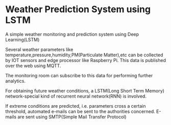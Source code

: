 # Weather Prediction System using LSTM

A simple weather monitoring and prediction system using Deep Learning(LSTM)

Several weather parameters like temperature,pressure,humidity,PM(Particulate Matter),etc can be collected by IOT sensors and edge processor like Raspberry Pi. This data is published over the web using MQTT.

The monitoring room can subscribe to this data for performing further analytics. 

For obtaining future weather conditions, a LSTM(Long Short Term Memory) network-special kind of recurrent neural network(RNN) is involved. 

If extreme conditions are predicted, i.e. parameters cross a certain threshold, automated e-mails can be sent to the authorities concerned. E-mails are sent using SMTP(Simple Mail Transfer Protocol)
